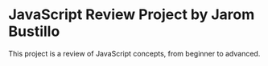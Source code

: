 # JavaScript Review Project by Jarom Bustillo
This project is a review of JavaScript concepts, from beginner to advanced.